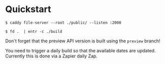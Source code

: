 # Quickstart

```
$ caddy file-server --root ./public/ --listen :2000
```

```
$ fd .  | entr -c ./build
```

Don't forget that the preview API version is built using the `preview` branch!

You need to trigger a daily build so that the available dates are updated. Currently this is done via a Zapier daily Zap.
